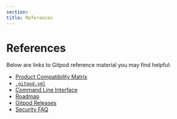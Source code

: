 ```yaml
---
section:
title: References
---
```


<script context="module">
  export const prerender = true;
</script>

# References

Below are links to Gitpod reference material you may find helpful:

- [Product Compatibility Matrix](/docs/references/compatibility?user)
- [`.gitpod.yml`](/docs/references/gitpod-yml)
- [Command Line Interface](/docs/references/gitpod-cli)
- [Roadmap](/docs/help/public-roadmap)
- [Gitpod Releases](/docs/help/public-roadmap/release-cycle)
- [Security FAQ](/docs/references/security/faq)
